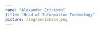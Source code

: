 ```yaml
---
name: "Alexander Erickson"
title: "Head of Information Technology"
picture: /img/aerickson.png
---
```

